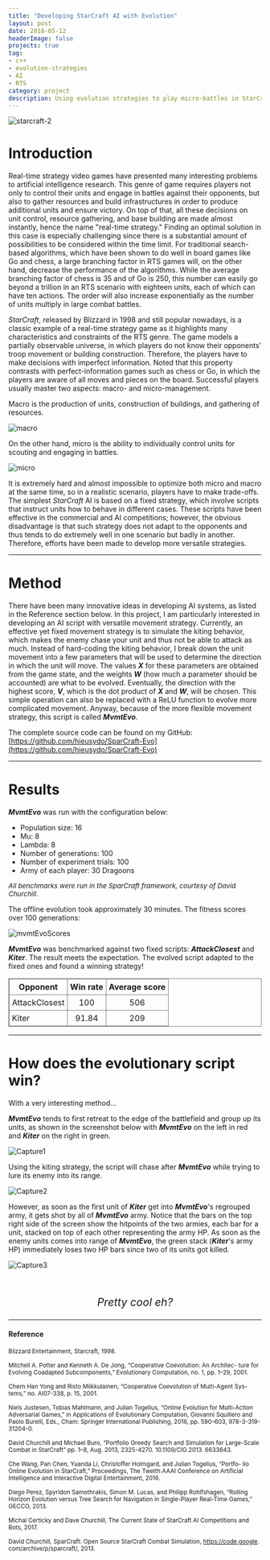 ```yaml
---
title: "Developing StarCraft AI with Evolution"
layout: post
date: 2018-05-12
headerImage: false
projects: true
tag:
- c++
- evolution-strategies
- AI
- RTS
category: project
description: Using evolution strategies to play micro-battles in StarCraft
---
```


![starcraft-2](/assets/images/evocraft/starcraft-2.jpg)

# Introduction

Real-time strategy video games have presented many interesting problems to artificial intelligence research. This genre of game requires players not only to control their units and engage in battles against their opponents, but also to gather resources and build infrastructures in order to produce additional units and ensure victory. On top of that, all these decisions on unit control, resource gathering, and base building are made almost instantly, hence the name "real-time strategy." Finding an optimal solution in this case is especially challenging since there is a substantial amount of possibilities to be considered within the time limit. For traditional search-based algorithms, which have been shown to do well in board games like Go and chess, a large branching factor in RTS games will, on the other hand, decrease the performance of the algorithms. While the average branching factor of chess is 35 and of Go is 250, this number can easily go beyond a trillion in an RTS scenario with eighteen units, each of which can have ten actions. The order will also increase exponentially as the number of units multiply in large combat battles.

<i>StarCraft</i>, released by Blizzard in 1998 and still popular nowadays, is a classic example of a real-time strategy game as it highlights many characteristics and constraints of the RTS genre. The game models a partially observable universe, in which players do not know their opponents' troop movement or building construction. Therefore, the players have to make decisions with imperfect information. Noted that this property contrasts with perfect-information games such as chess or Go, in which the players are aware of all moves and pieces on the board. Successful players usually master two aspects: macro- and micro-management. 

Macro is the production of units, construction of buildings, and gathering of resources. 

![macro](/assets/images/evocraft/macro.jpg)

On the other hand, micro is the ability to individually control units for scouting and engaging in battles.

![micro](/assets/images/evocraft/micro.jpg)

It is extremely hard and almost impossible to optimize both micro and macro at the same time, so in a realistic scenario, players have to make trade-offs. The simplest <i>StarCraft</i> AI is based on a fixed strategy, which involve scripts that instruct units how to behave in different cases. These scripts have been effective in the commercial and AI competitions; however, the obvious disadvantage is that such strategy does not adapt to the opponents and thus tends to do extremely well in one scenario but badly in another. Therefore, efforts have been made to develop more versatile strategies.

---

# Method

There have been many innovative ideas in developing AI systems, as listed in the Reference section below. In this project, I am particularly interested in developing an AI script with versatile movement strategy. Currently, an effective yet fixed movement strategy is to simulate the kiting behavior, which makes the enemy chase your unit and thus not be able to attack as much. Instead of hard-coding the kiting behavior, I break down the unit movement into a few parameters that will be used to determine the direction in which the unit will move. The values <b>*X*</b> for these parameters are obtained from the game state, and the weights <b>*W*</b> (how much a parameter should be accounted) are what to be evolved. Eventually, the direction with the highest score, <b>*V*</b>, which is the dot product of <b>*X*</b> and <b>*W*</b>, will be chosen. This simple operation can also be replaced with a ReLU function to evolve more complicated movement. Anyway, because of the more flexible movement strategy, this script is called <b>*MvmtEvo*</b>.

The complete source code can be found on my GitHub: [https://github.com/hieusydo/SparCraft-Evo](https://github.com/hieusydo/SparCraft-Evo)

---

# Results

<b>*MvmtEvo*</b> was run with the configuration below:

<ul>
    <li>Population size: 16</li>
    <li>Mu: 8</li>
    <li>Lambda: 8</li>
    <li>Number of generations: 100</li>
    <li>Number of experiment trials: 100</li>
    <li>Army of each player: 30 Dragoons</li>
</ul>

<p style="font-size: 10pt; font-style: italic;">All benchmarks were run in the SparCraft framework, courtesy of David Churchill.</p>

The offline evolution took approximately 30 minutes. The fitness scores over 100 generations: 

![mvmtEvoScores](/assets/images/evocraft/mvmtEvoScores.png)

<b>*MvmtEvo*</b> was benchmarked against two fixed scripts: <b>*AttackClosest*</b> and <b>*Kiter*</b>. The result meets the expectation. The evolved script adapted to the fixed ones and found a winning strategy!

<style>
table {
    border-collapse: collapse;
    border-spacing: 5px;
    border: 1px solid grey;
}

th, td {
    padding: 5px;
    border: 1px solid grey;
}    
</style>

| Opponent      | Win rate | Average score|
| ------------- |:--------:|:------------:|
| AttackClosest | 100      | 506          |
| Kiter         | 91.84    | 209          |

---

# How does the evolutionary script win? 

With a very interesting method...

<b>*MvmtEvo*</b> tends to first retreat to the edge of the battlefield and group up its units, as shown in the screenshot below with <b>*MvmtEvo*</b> on the left in red and <b>*Kiter*</b> on the right in green.

![Capture1](/assets/images/evocraft/Capture1.PNG)


Using the kiting strategy, the script will chase after <b>*MvmtEvo*</b> while trying to lure its enemy into its range.

![Capture2](/assets/images/evocraft/Capture2.PNG)


However, as soon as the first unit of <b>*Kiter*</b> get into <b>*MvmtEvo*</b>'s regrouped army, it gets shot by all of <b>*MvmtEvo*</b> army. Notice that the bars on the top right side of the screen show the hitpoints of the two armies, each bar for a unit, stacked on top of each other representing the army HP. As soon as the enemy units comes into range of <b>*MvmtEvo*</b>, the green stack (<b>*Kiter*</b>'s army HP) immediately loses two HP bars since two of its units got killed.

![Capture3](/assets/images/evocraft/Capture3.PNG)

<br>

<p style="text-align: center; font-style: italic; font-size: 16pt;">Pretty cool eh?</p>

---

#### Reference

<sub>Blizzard Entertainment, Starcraft, 1998.</sub>

<sub>Mitchell A. Potter and Kenneth A. De Jong, “Cooperative Coevolution: An Architec- ture for Evolving Coadapted Subcomponents,” Evolutionary Computation, no. 1, pp. 1–29, 2001.</sub>

<sub>Chern Han Yong and Risto Miikkulainen, “Cooperative Coevolution of Multi-Agent Sys- tems,” no. AI07-338, p. 15, 2001.</sub>

<sub>Niels Justesen, Tobias Mahlmann, and Julian Togelius, “Online Evolution for Multi-Action Adversarial Games,” in Applications of Evolutionary Computation, Giovanni Squillero and Paolo Burelli, Eds., Cham: Springer International Publishing, 2016, pp. 590–603, 978-3-319-31204-0.</sub>

<sub>David Churchill and Michael Buro, “Portfolio Greedy Search and Simulation for Large-Scale Combat in StarCraft” pp. 1–8, Aug. 2013, 2325-4270. 10.1109/CIG.2013. 6633643.</sub>

<sub>Che Wang, Pan Chen, Yuanda Li, Christoffer Holmgard, and Julian Togelius, “Portfo- lio Online Evolution in StarCraft,” Proceedings, The Twelth AAAI Conference on Artificial Intelligence and Interactive Digital Entertainment, 2016.</sub>

<sub>Diego Perez, Spyridon Samothrakis, Simon M. Lucas, and Philipp Rohlfshagen, “Rolling Horizon Evolution versus Tree Search for Navigation in Single-Player Real-Time Games,” GECCO, 2013.</sub>

<sub>Michal Certicky and Dave Churchill, The Current State of StarCraft AI Competitions and Bots, 2017.</sub>

<sub>David Churchill, SparCraft: Open Source StarCraft Combat Simulation, https://code.google. com/archive/p/sparcraft/, 2013.</sub>
